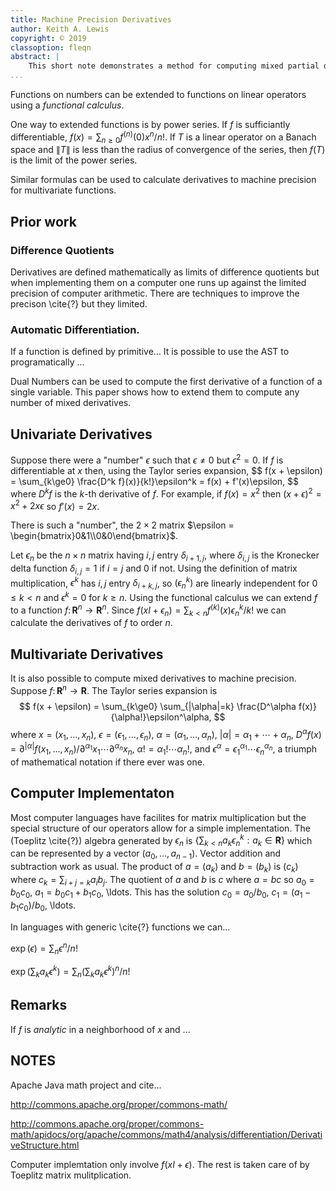 ```yaml
---
title: Machine Precision Derivatives
author: Keith A. Lewis
copyright: © 2019
classoption: fleqn
abstract: |
	This short note demonstrates a method for computing mixed partial derivatives to machine precision.
...
```


Functions on numbers can be extended to functions on linear operators
using a _functional calculus_.

One way to extended functions is by power series.  If $f$ is sufficiantly
differentiable, $f(x) = \sum_{n\ge0} f^{(n)}(0) x^n/n!$. If $T$ is a
linear operator on a Banach space and $\|T\|$ is less than the radius of
convergence of the series, then $f(T)$ is the limit of the power series.

Similar formulas can be used to calculate derivatives to machine precision
for multivariate functions.

## Prior work

### Difference Quotients

Derivatives are defined mathematically as limits of difference quotients
but when implementing them on a computer one runs up against the limited
precision of computer arithmetic. There are techniques to improve the
precison \cite{?} but they limited.

### Automatic Differentiation.

If a function is defined by primitive... It is possible to use the AST to programatically ...

Dual Numbers can be used to compute the first derivative of a function of a single variable.
This paper shows how to extend them to compute any number of mixed derivatives.

## Univariate Derivatives

Suppose there were a "number" $\epsilon$ such that $\epsilon\not=0$ but
$\epsilon^2 = 0$. If $f$ is differentiable at $x$ then, using the Taylor
series expansion,
$$
	f(x + \epsilon) = \sum_{k\ge0} \frac{D^k f}(x)}{k!}\epsilon^k  = f(x) + f'(x)\epsilon,
$$
where $D^k f$ is the $k$-th derivative of $f$.
For example, if $f(x) = x^2$ then $(x + \epsilon)^2 = x^2 + 2x\epsilon$
so $f'(x) = 2x$.

There is such a "number", the $2\times 2$ matrix $\epsilon =
\begin{bmatrix}0&1\\0&0\end{bmatrix}$.

Let $\epsilon_n$ be the $n\times n$ matrix having $i,j$ entry
$\delta_{i+1,j}$, where $\delta_{i,j}$ is the Kronecker delta function
$\delta_{i,j} = 1$ if $i = j$ and 0 if not.  Using
the definition of matrix multiplication, $\epsilon^k$ has $i,j$ entry
$\delta_{i+k,j}$, so $(\epsilon_n^k)$ are linearly independent for $0\le
k < n$ and $\epsilon^k=0$ for $k\ge n$. Using the functional calculus
we can extend $f$ to a function $f\colon\mathbf{R}^n\to\mathbf{R}^n$.
Since $f(xI + \epsilon_n) = \sum_{k<n} f^{(k)}(x) \epsilon_n^k/k!$
we can calculate the derivatives of $f$ to order $n$.

## Multivariate Derivatives

It is also possible to compute mixed derivatives to machine precision.
Suppose $f\colon\mathbf{R}^n\to\mathbf{R}$. The Taylor series expansion is
$$
	f(x + \epsilon) = \sum_{k\ge0} \sum_{|\alpha|=k} \frac{D^\alpha f(x)}{\alpha!}\epsilon^\alpha,
$$
where $x = (x_1,\ldots,x_n)$,
$\epsilon = (\epsilon_1,\ldots,\epsilon_n$),
$\alpha = (\alpha_1, \ldots, \alpha_n)$,
$|\alpha| = \alpha_1 + \cdots + \alpha_n$,
$D^\alpha f(x) = \partial^{|\alpha|}f(x_1,\ldots,x_n)/\partial^{\alpha_1} x_1\cdots\partial^{\alpha_n} x_n$,
$\alpha! = \alpha_1!\cdots\alpha_n!$,
and $\epsilon^\alpha = \epsilon_1^{\alpha_1}\cdots\epsilon_n^{\alpha_n}$,
a triumph of mathematical notation if there ever was one.

## Computer Implementaton

Most computer languages have facilites for matrix multiplication
but the special structure of our operators allow for a simple
implementation. The (Toeplitz \cite{?}) algebra generated by $\epsilon_n$ is $\{\sum_{k <
n} a_k \epsilon_n^k: a_k\in\mathbf{R}\}$ which can be represented by
a vector $(a_0,\ldots,a_{n-1})$. Vector addition and subtraction work
as usual.  The product of $a = (a_k)$ and $b = (b_k)$ is $(c_k)$ where
$c_k = \sum_{i + j = k} a_i b_j$. The quotient of $a$ and $b$ is $c$
where $a = bc$ so $a_0 = b_0 c_0$, $a_1 =
b_0c_1 + b_1 c_0$, \ldots. This has the solution
$c_0 = a_0/b_0$, $c_1 = (a_1 - b_1c_0)/b_0$, \ldots.

In languages with generic \cite{?} functions we can...

$\exp(\epsilon) = \sum_n \epsilon^n/n!$

$\exp(\sum_k a_k\epsilon^k) = \sum_n (\sum_k a_k\epsilon^k)^n/n!$

## Remarks

If $f$ is _analytic_ in a neighborhood of $x$ and ...


## NOTES

Apache Java math project and cite...

http://commons.apache.org/proper/commons-math/

http://commons.apache.org/proper/commons-math/apidocs/org/apache/commons/math4/analysis/differentiation/DerivativeStructure.html


Computer implemtation only involve $f(xI + \epsilon)$. The rest is taken care of by Toeplitz matrix mulitplication.
